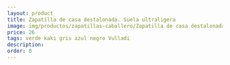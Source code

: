 ```yaml
---
layout: product
title: Zapatilla de casa destalonada. Suela ultraligera
image: img/productos/zapatillas-caballero/Zapatilla de casa destalonada. Suela ultraligera=26=verde kaki gris azul negro Vulladi.webp
price: 26
tags: verde kaki gris azul negro Vulladi
description: 
order: 0
---
```

